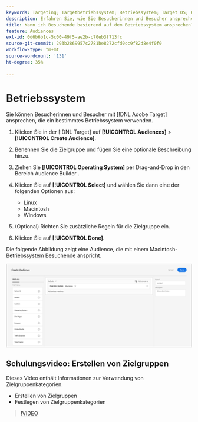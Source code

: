 ```yaml
---
keywords: Targeting; Targetbetriebssystem; Betriebssystem; Target OS; OS; Target Linux; Linux; Target Windows; Windows; Target Macintosh; Macintosh; Mac; Target Mac; Win; Target Win
description: Erfahren Sie, wie Sie Besucherinnen und Besucher ansprechen können, die ein bestimmtes Betriebssystem (Linux, Macintosh oder Windows) verwenden.
title: Kann ich Besuchende basierend auf dem Betriebssystem ansprechen?
feature: Audiences
exl-id: 0d6b6b1c-5c00-49f5-ae2b-c70eb3f713fc
source-git-commit: 293b2869957c2781be8272cfd0cc9f82d8e4f0f0
workflow-type: tm+mt
source-wordcount: '131'
ht-degree: 35%

---
```


# Betriebssystem

Sie können Besucherinnen und Besucher mit [!DNL Adobe Target] ansprechen, die ein bestimmtes Betriebssystem verwenden.

1. Klicken Sie in der [!DNL Target] auf **[!UICONTROL Audiences]** > **[!UICONTROL Create Audience]**.
1. Benennen Sie die Zielgruppe und fügen Sie eine optionale Beschreibung hinzu.
1. Ziehen Sie **[!UICONTROL Operating System]** per Drag-and-Drop in den Bereich Audience Builder .
1. Klicken Sie auf **[!UICONTROL Select]** und wählen Sie dann eine der folgenden Optionen aus:

   * Linux
   * Macintosh
   * Windows

1. (Optional) Richten Sie zusätzliche Regeln für die Zielgruppe ein.
1. Klicken Sie auf **[!UICONTROL Done]**.

Die folgende Abbildung zeigt eine Audience, die mit einem Macintosh-Betriebssystem Besuchende anspricht.

![target_os image](assets/target_os.png)

## Schulungsvideo: Erstellen von Zielgruppen

Dieses Video enthält Informationen zur Verwendung von Zielgruppenkategorien.

* Erstellen von Zielgruppen
* Festlegen von Zielgruppenkategorien

>[!VIDEO](https://video.tv.adobe.com/v/17392)
